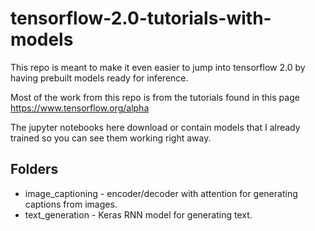# tensorflow-2.0-tutorials-with-models

This repo is meant to make it even easier to jump into tensorflow 2.0 by having prebuilt models ready for inference.

Most of the work from this repo is from the tutorials found in this page https://www.tensorflow.org/alpha

The jupyter notebooks here download or contain models that I already trained so you can see them working right away.

## Folders

- image_captioning - encoder/decoder with attention for generating captions from images. 
- text_generation - Keras RNN model for generating text.


